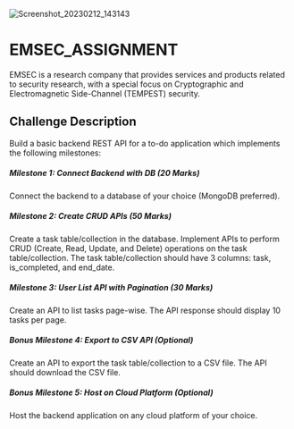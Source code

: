 ![Screenshot_20230212_143143](https://user-images.githubusercontent.com/85143283/218302035-dbfce9b5-8a54-4c4a-bd79-26d83365b743.png) 
# EMSEC_ASSIGNMENT

EMSEC is a research company that provides services and products related to security research, with a special focus on Cryptographic and Electromagnetic Side-Channel (TEMPEST) security.

## Challenge Description
Build a basic backend REST API for a to-do application which implements the following milestones:
##### Milestone 1: Connect Backend with DB (20 Marks)
Connect the backend to a database of your choice (MongoDB preferred).

##### Milestone 2: Create CRUD APIs (50 Marks)
Create a task table/collection in the database.
Implement APIs to perform CRUD (Create, Read, Update, and Delete) operations on the task table/collection.
The task table/collection should have 3 columns: task, is_completed, and end_date.

##### Milestone 3: User List API with Pagination (30 Marks)
Create an API to list tasks page-wise.
The API response should display 10 tasks per page.
 ##### Bonus Milestone 4: Export to CSV API (Optional)
Create an API to export the task table/collection to a CSV file.
The API should download the CSV file.
#####  Bonus Milestone 5: Host on Cloud Platform (Optional)
Host the backend application on any cloud platform of your choice.
